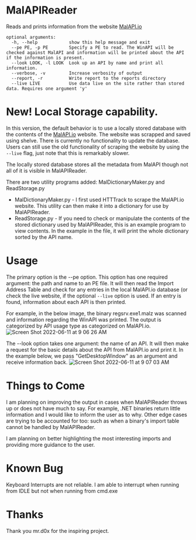 # MalAPIReader
Reads and prints information from the website [MalAPI.io](https://malapi.io/)

``` 
optional arguments:
  -h, --help            show this help message and exit
  --pe PE, -p PE        Specify a PE to read. The WinAPI will be checked against MalAPI and information will be printed about the API if the information is present.
  --look LOOK, -l LOOK  Look up an API by name and print all information.
  --verbose, -v         Increase verbosity of output
  --report, -r          Write report to the reports directory
  --live LIVE           Use data live on the site rather than stored data. Requires one argument 'y'
```
# New! Local Storage capability.
In this version, the default behavior is to use a locally stored database with the contents of the [MalAPI.io](https://malapi.io/) website. The website was scrapped and saved using shelve. There is currently no functionality to update the database. Users can still use the old functionality of scraping the website by using the `--live` flag, just note that this is remarkably slower.

The locally stored database stores all the metadata from MalAPI though not all of it is visible in MalAPIReader.

There are two utility programs added: MalDictionaryMaker.py and ReadStorage.py
- MalDictionaryMaker.py - I first used HTTTrack to scrape the MalAPI.io website. This utility can then make it into a dictionary for use by MalAPIReader.
- ReadStorage.py - If you need to check or manipulate the contents of the stored dictionary used by MalAPIReader, this is an example program to view contents. In the example in the file, it will print the whole dictionary sorted by the API name. 

# Usage

  The primary option is the --pe option. This option has one required argument: the path and name to an PE file. It will then read the Import Address Table and check for any entries in the local MalAPI.io database (or check the live website, if the optional `--live` option is used. If an entry is found, information about each API is then printed.
  
  For example, in the below image, the binary regsrv.exe1.malz was scanned and information regarding the WinAPI was printed. The output is categorized by API usage type as categorized on MalAPI.io.
![Screen Shot 2022-06-11 at 9 06 26 AM](https://user-images.githubusercontent.com/77356206/173189283-b9f4a463-e423-4e20-9a64-399e5c92f9d5.png)



  The --look option takes one argument: the name of an API. It will then make a request for the basic details about the API from MalAPI.io and print it. In the example below, we pass "GetDesktopWindow" as an argument and receive information back.
![Screen Shot 2022-06-11 at 9 07 03 AM](https://user-images.githubusercontent.com/77356206/173189292-1e48b438-317e-4be8-9b3c-3a096f6f6cfb.png)


# Things to Come
I am planning on improving the output in cases when MalAPIReader throws up or does not have much to say. For example, .NET binaries return little information and I would like to inform the user as to why. Other edge cases are trying to be accounted for too: such as when a binary's import table cannot be handled by MalAPIReader.

I am planning on better highlighting the most interesting imports and providing more guidance to the user.

# Known Bug
Keyboard Interrupts are not reliable. I am able to interrupt when running from IDLE but not when running from cmd.exe


# Thanks
Thank you mr.d0x for the inspiring project.
